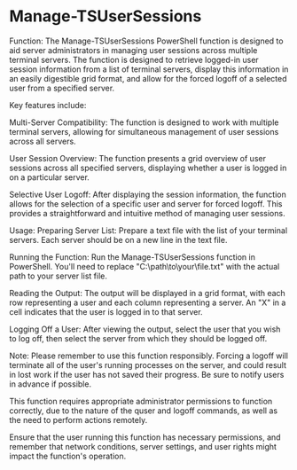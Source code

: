 # Manage-TSUserSessions

Function: 
The Manage-TSUserSessions PowerShell function is designed to aid server administrators in managing user sessions across multiple terminal servers. The function is designed to retrieve logged-in user session information from a list of terminal servers, display this information in an easily digestible grid format, and allow for the forced logoff of a selected user from a specified server.

Key features include:

Multi-Server Compatibility: The function is designed to work with multiple terminal servers, allowing for simultaneous management of user sessions across all servers.

User Session Overview: The function presents a grid overview of user sessions across all specified servers, displaying whether a user is logged in on a particular server.

Selective User Logoff: After displaying the session information, the function allows for the selection of a specific user and server for forced logoff. This provides a straightforward and intuitive method of managing user sessions.

Usage:
Preparing Server List: Prepare a text file with the list of your terminal servers. Each server should be on a new line in the text file.

Running the Function: Run the Manage-TSUserSessions function in PowerShell. You'll need to replace "C:\path\to\your\file.txt" with the actual path to your server list file.

Reading the Output: The output will be displayed in a grid format, with each row representing a user and each column representing a server. An "X" in a cell indicates that the user is logged in to that server.

Logging Off a User: After viewing the output, select the user that you wish to log off, then select the server from which they should be logged off.

Note:
Please remember to use this function responsibly. Forcing a logoff will terminate all of the user's running processes on the server, and could result in lost work if the user has not saved their progress. Be sure to notify users in advance if possible.

This function requires appropriate administrator permissions to function correctly, due to the nature of the quser and logoff commands, as well as the need to perform actions remotely.

Ensure that the user running this function has necessary permissions, and remember that network conditions, server settings, and user rights might impact the function's operation.

